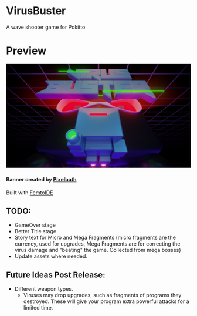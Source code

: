 # VirusBuster
A wave shooter game for Pokitto

# Preview

![](virus-buster-poster-5.png)
#### Banner created by [Pixelbath](https://github.com/pixelbath)
Built with [FemtoIDE](https://github.com/felipemanga/femtoide/)



## TODO:
- GameOver stage
- Better Title stage
- Story text for Micro and Mega Fragments (micro fragments are the currency, used for upgrades, Mega Fragments are for correcting the virus damage and "beating" the game. Collected from mega bosses)
- Update assets where needed. 

## Future Ideas Post Release:
- Different weapon types.
  - Viruses may drop upgrades, such as fragments of programs they destroyed. These will give your program extra powerful attacks for a limited time.
